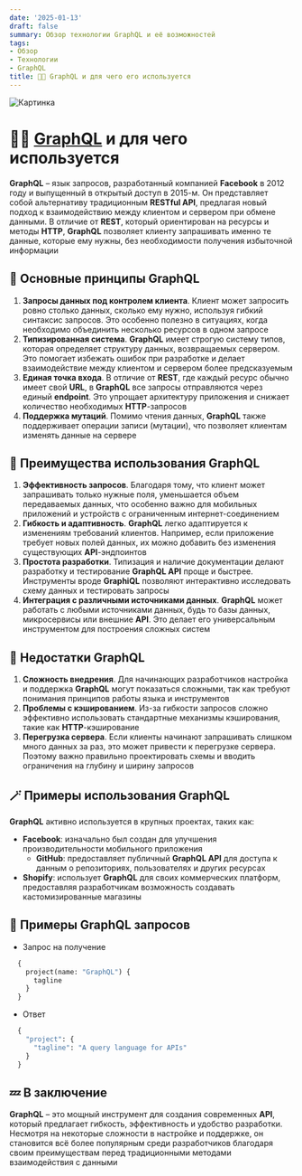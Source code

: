 ```yaml
---
date: '2025-01-13'
draft: false
summary: Обзор технологии GraphQL и её возможностей
tags:
- Обзор
- Технологии
- GraphQL
title: 👩‍💻 GraphQL и для чего его используется
---
```


![Картинка](http://localhost:1313/images/posts/image_94.jpg)

# 👩‍💻 [**GraphQL**](https://graphql.org/) и для чего используется

**GraphQL** – язык запросов, разработанный компанией **Facebook** в 2012 году и выпущенный в открытый доступ в 2015-м. Он представляет собой альтернативу традиционным **RESTful API**, предлагая новый подход к взаимодействию между клиентом и сервером при обмене данными. В отличие от **REST**, который ориентирован на ресурсы и методы **HTTP**, **GraphQL** позволяет клиенту запрашивать именно те данные, которые ему нужны, без необходимости получения избыточной информации

## 👺 **Основные принципы GraphQL**
1. **Запросы данных под контролем клиента**. Клиент может запросить ровно столько данных, сколько ему нужно, используя гибкий синтаксис запросов. Это особенно полезно в ситуациях, когда необходимо объединить несколько ресурсов в одном запросе
  2. **Типизированная система**. **GraphQL** имеет строгую систему типов, которая определяет структуру данных, возвращаемых сервером. Это помогает избежать ошибок при разработке и делает взаимодействие между клиентом и сервером более предсказуемым
3. **Единая точка входа**. В отличие от **REST**, где каждый ресурс обычно имеет свой **URL**, в **GraphQL** все запросы отправляются через единый **endpoint**. Это упрощает архитектуру приложения и снижает количество необходимых **HTTP**-запросов
4. **Поддержка мутаций**. Помимо чтения данных, **GraphQL** также поддерживает операции записи (мутации), что позволяет клиентам изменять данные на сервере

## 👒 **Преимущества использования GraphQL**
1. **Эффективность запросов**. Благодаря тому, что клиент может запрашивать только нужные поля, уменьшается объем передаваемых данных, что особенно важно для мобильных приложений и устройств с ограниченным интернет-соединением
2. **Гибкость и адаптивность**. **GraphQL** легко адаптируется к изменениям требований клиентов. Например, если приложение требует новых полей данных, их можно добавить без изменения существующих **API**-эндпоинтов
3. **Простота разработки**. Типизация и наличие документации делают разработку и тестирование **GraphQL API** проще и быстрее. Инструменты вроде **GraphiQL** позволяют интерактивно исследовать схему данных и тестировать запросы
4. **Интеграция с различными источниками данных**. **GraphQL** может работать с любыми источниками данных, будь то базы данных, микросервисы или внешние **API**. Это делает его универсальным инструментом для построения сложных систем

## 🔪 **Недостатки GraphQL**
1. **Сложность внедрения**. Для начинающих разработчиков настройка и поддержка **GraphQL** могут показаться сложными, так как требуют понимания принципов работы языка и инструментов
2. **Проблемы с кэшированием**. Из-за гибкости запросов сложно эффективно использовать стандартные механизмы кэширования, такие как **HTTP**-кэширование
3. **Перегрузка сервера**. Если клиенты начинают запрашивать слишком много данных за раз, это может привести к перегрузке сервера. Поэтому важно правильно проектировать схемы и вводить ограничения на глубину и ширину запросов

## 🪄 Примеры использования GraphQL
**GraphQL** активно используется в крупных проектах, таких как:
- **Facebook**: изначально был создан для улучшения производительности мобильного приложения
  - **GitHub**: предоставляет публичный **GraphQL API** для доступа к данным о репозиториях, пользователях и других ресурсах
- **Shopify**: использует **GraphQL** для своих коммерческих платформ, предоставляя разработчикам возможность создавать кастомизированные магазины


## 👀 Примеры GraphQL запросов
- Запрос на получение
```graphql
  {
    project(name: "GraphQL") {
      tagline
    }
  }
```

- Ответ
```graphql
  {
    "project": {
      "tagline": "A query language for APIs"
    }
  }
```

## 💤 **В заключение**
**GraphQL** – это мощный инструмент для создания современных **API**, который предлагает гибкость, эффективность и удобство разработки. Несмотря на некоторые сложности в настройке и поддержке, он становится всё более популярным среди разработчиков благодаря своим преимуществам перед традиционными методами взаимодействия с данными
